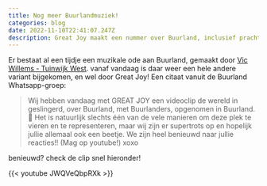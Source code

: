 ```yaml
---
title: Nog meer Buurlandmuziek!
categories: blog
date: 2022-11-10T22:41:07.247Z
description: Great Joy maakt een nummer over Buurland, inclusief prachtige clip
---
```

Er bestaat al een tijdje een muzikale ode aan Buurland, gemaakt door [Vic Willems - Tuinwijk West](/berichten/20210806-vic-willems-tuinwijk-west/). vanaf vandaag is daar weer een hele andere variant bijgekomen, en wel door Great Joy!  Een citaat vanuit de Buurland Whatsapp-groep:

>  Wij hebben vandaag met GREAT JOY een videoclip de wereld in geslingerd, over Buurland, met Buurlanders, opgenomen in Buurland. 💛 Het is natuurlijk slechts één van de vele manieren om deze plek te vieren en te representeren, maar wij zijn er supertrots op en hopelijk jullie allemaal ook een beetje. We zijn heel benieuwd naar jullie reacties!! (Mag op youtube!) xoxo﻿

benieuwd? check de clip snel hieronder! 

{{< youtube JWQVeQbpRXk >}}
